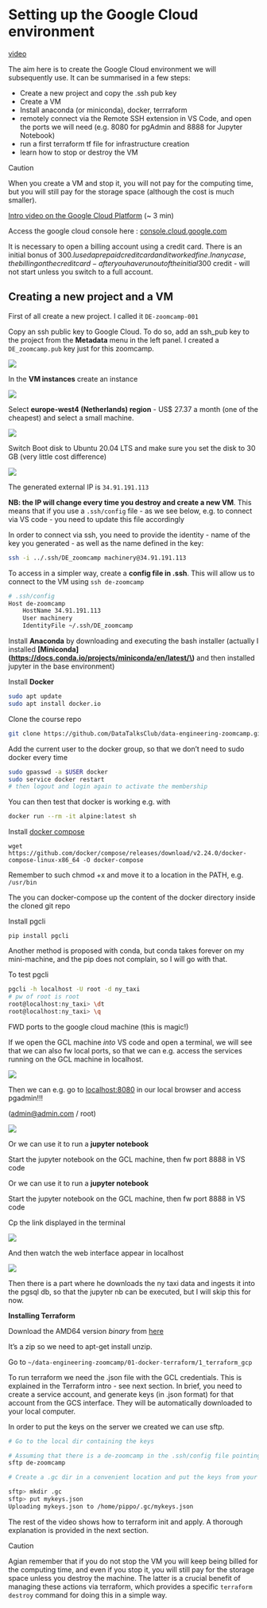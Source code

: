 # Setting up the Google Cloud environment
[video](https://www.youtube.com/watch?v=ae-CV2KfoN0)

The aim here is to create the Google Cloud environment we will subsequently use. It can be summarised in a few steps:

- Create a new project and copy the .ssh pub key
- Create a VM
- Install anaconda (or miniconda), docker, terrraform
- remotely connect via the Remote SSH extension in VS Code, and open the ports we will need (e.g. 8080 for pgAdmin and 8888 for Jupyter Notebook)
- run a first terraform tf file for infrastructure creation
- learn how to stop or destroy the VM

> [!CAUTION]
> When you create a VM and stop it, you will not pay for the computing time, but you will still pay for the storage space (although the cost is much smaller).

[Intro video on the Google Cloud Platform](https://www.youtube.com/watch?v=18jIzE41fJ4) (~ 3 min)

Access the google cloud console here : [console.cloud.google.com](http://console.cloud.google.com/)

It is necessary to open a billing account using a credit card. There is an initial bonus of 300$. I used a prepaid credit card and it worked fine. In any case, the billing on the credit card - after you have run out of the initial 300$ credit - will not start unless you switch to a full account.

## Creating a new project and a VM
First of all create a new project. I called it `DE-zoomcamp-001`

Copy an ssh public key to Google Cloud. To do so, add an ssh_pub key to the project from the **Metadata** menu in the left panel. I created a `DE_zoomcamp.pub` key just for this zoomcamp.

![](imgs/01.png)

In the **VM instances** create an instance

![](imgs/02.png)


Select **europe-west4 (Netherlands) region** - US$ 27.37 a month (one of the cheapest) and select a small machine.

![](imgs/03.png)


Switch Boot disk to Ubuntu 20.04 LTS and make sure you set the disk to 30 GB  (very little cost difference)

![](imgs/04.png)


The generated external IP is `34.91.191.113`

**NB: the IP will change every time you destroy and create a new VM**. This means that if you use a `.ssh/config` file - as we see below, e.g. to connect via VS code - you need to update this file accordingly

In order to connect via ssh, you need to provide the identity - name of the key you generated - as well as the name defined in the key:

```bash
ssh -i ../.ssh/DE_zoomcamp machinery@34.91.191.113
```

To access in a simpler way, create a **config file in .ssh**. This will allow us to connect to the VM using `ssh de-zoomcamp`

```bash
# .ssh/config
Host de-zoomcamp
	HostName 34.91.191.113
	User machinery
	IdentityFile ~/.ssh/DE_zoomcamp 
```

Install **Anaconda** by downloading and executing the bash installer (actually I installed **[Miniconda](https://docs.conda.io/projects/miniconda/en/latest/\)** and then installed jupyter in the base environment)

Install **Docker**

```bash
sudo apt update
sudo apt install docker.io
```

Clone the course repo

```bash
git clone https://github.com/DataTalksClub/data-engineering-zoomcamp.git
```

Add the current user to the docker group, so that we don’t need to sudo docker every time

```bash
sudo gpasswd -a $USER docker
sudo service docker restart
# then logout and login again to activate the membership
```

You can then test that docker is working e.g. with

```bash
docker run --rm -it alpine:latest sh
```

Install [docker compose](https://github.com/docker/compose/releases)

`wget https://github.com/docker/compose/releases/download/v2.24.0/docker-compose-linux-x86_64 -O docker-compose`

Remember to such chmod +x and move it to a location in the PATH, e.g. `/usr/bin`

The you can docker-compose up the content of the docker directory inside the cloned git repo

Install pgcli

`pip install pgcli`

Another method is proposed with conda, but conda takes forever on my mini-machine, and the pip does not complain, so I will go with that.

To test pgcli

```bash
pgcli -h localhost -U root -d ny_taxi
# pw of root is root
root@localhost:ny_taxi> \dt
root@localhost:ny_taxi> \q

```

FWD ports to the google cloud machine (this is magic!)

If we open the GCL machine *into* VS code and open a terminal, we will see that we can also fw local ports, so that we can e.g. access the services running on the GCL machine in localhost. 

![](imgs/05.png)

Then we can e.g. go to [localhost:8080](http://localhost:8080) in our local browser and access pgadmin!!!

(admin@admin.com / root)

![](imgs/06.png)

Or we can use it to run a **jupyter notebook**

Start the jupyter notebook on the GCL machine, then fw port 8888 in VS code

Or we can use it to run a **jupyter notebook**

Start the jupyter notebook on the GCL machine, then fw port 8888 in VS code

Cp the link displayed in the terminal

![](imgs/07.png)

And then watch the web interface appear in localhost

![](imgs/08.png)

Then there is a part where he downloads the ny taxi data and ingests it into the pgsql db, so that the jupyter nb can be executed, but I will skip this for now.

**Installing Terraform**

Download the AMD64 version *binary* from [here](https://developer.hashicorp.com/terraform/install?product_intent=terraform)

It’s a zip so we need to apt-get install unzip.

Go to 
`~/data-engineering-zoomcamp/01-docker-terraform/1_terraform_gcp`

To run terraform we need the .json file with the GCL credentials. This is explained in the Terraform intro - see next section. In brief, you need to create a service account, and generate keys (in .json format) for that account from the GCS interface. They will be automatically downloaded to your local computer.

In order to put the keys on the server we created we can use sftp. 

```bash
# Go to the local dir containing the keys

# Assuming that there is a de-zoomcamp in the .ssh/config file pointing to the GCS server, issue:
sftp de-zoomcamp

# Create a .gc dir in a convenient location and put the keys from your local computer

sftp> mkdir .gc
sftp> put mykeys.json
Uploading mykeys.json to /home/pippo/.gc/mykeys.json
```

The rest of the video shows how to terraform init and apply. A thorough explanation is provided in the next section.


> [!CAUTION]
> Agian remember that if you do not stop the VM you will keep being billed for the computing time, and even if you stop it, you will still pay for the storage space unless you destroy the machine. The latter is a crucial benefit of managing these actions via terraform, which provides a specific `terraform destroy` command for doing this in a simple way.
